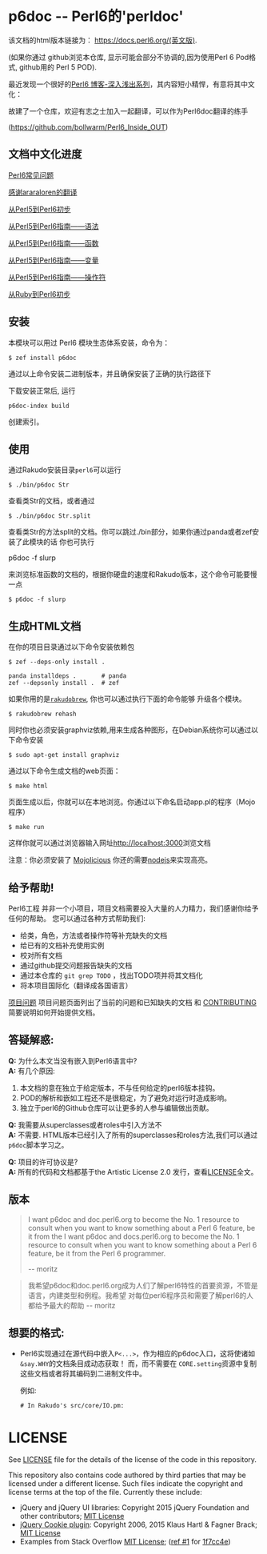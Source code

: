 # p6doc -- Perl6的'perldoc'

该文档的html版本链接为： https://docs.perl6.org/(英文版).

(如果你通过 github浏览本仓库, 显示可能会部分不协调的,因为使用Perl 6 Pod格式, github用的 Perl 5 POD).

最近发现一个很好的[Perl6 博客-深入浅出系列]( https://perl6.online/contents/)，其内容短小精悍，有意将其中文化：

故建了一个仓库，欢迎有志之士加入一起翻译，可以作为Perl6doc翻译的练手

(https://github.com/bollwarm/Perl6_Inside_OUT)

## 文档中文化进度

[Perl6常见问题](cndoc/cnfaq.md) 

[感谢araraloren的翻译](https://github.com/araraloren/perl6-documents-zh/blob/master/language/5to6-nutshell.adoc#%E6%AD%A3%E5%88%99%E8%A1%A8%E8%BE%BE%E5%BC%8F)

[从Perl5到Perl6初步](cndoc/cn5to6-nutshell.md)

[从Perl5到Perl6指南——语法](cndoc/cn5to6-perlsyn.md)

[从Perl5到Perl6指南——函数](cndoc/cn5to6-perlfunc.md)

[从Perl5到Perl6指南——变量](cndoc/cn5to6-perlvar.md)

[从Perl5到Perl6指南——操作符](cndoc/cn5to6-perlop.md)

[从Ruby到Perl6初步](cndoc/cnrb-nutshell.md)

## 安装


本模块可以用过 Perl6 模块生态体系安装，命令为：

    $ zef install p6doc

通过以上命令安装二进制版本，并且确保安装了正确的执行路径下

下载安装正常后, 运行

    p6doc-index build

创建索引。

## 使用

通过Rakudo安装目录`perl6`可以运行

    $ ./bin/p6doc Str

查看类Str的文档，或者通过

    $ ./bin/p6doc Str.split

查看类Str的方法split的文档。你可以跳过./bin部分，如果你通过panda或者zef安装了此模块的话
你也可执行
   
 p6doc -f slurp

来浏览标准函数的文档的，根据你硬盘的速度和Rakudo版本，这个命令可能要慢一点

    $ p6doc -f slurp

## 生成HTML文档


在你的项目目录通过以下命令安装依赖包

    $ zef --deps-only install .

    panda installdeps .       # panda
    zef --depsonly install .  # zef

如果你用的是[`rakudobrew`](https://github.com/tadzik/rakudobrew), 你也可以通过执行下面的命令能够
升级各个模块。

    $ rakudobrew rehash

同时你也必须安装graphviz依赖,用来生成各种图形，在Debian系统你可以通过以下命令安装

    $ sudo apt-get install graphviz

通过以下命令生成文档的web页面：

    $ make html

页面生成以后，你就可以在本地浏览。你通过以下命名启动app.pl的程序（Mojo程序）

    $ make run

这样你就可以通过浏览器输入网址[http://localhost:3000](http://localhost:3000)浏览文档

注意：你必须安装了 [Mojolicious](https://metacpan.org/pod/Mojolicious)
你还的需要[nodejs](https://nodejs.org)来实现高亮。

## 给予帮助!

Perl6工程 并非一个小项目，项目文档需要投入大量的人力精力，我们感谢你给予任何的帮助。
您可以通过各种方式帮助我们:

 * 给类，角色，方法或者操作符等补充缺失的文档
 * 给已有的文档补充使用实例
 * 校对所有文档
 * 通过github提交问题报告缺失的文档
 * 通过本仓库的 `git grep TODO` ，找出TODO项并将其文档化
 * 将本项目国际化（翻译成各国语言）

[项目问题](https://github.com/perl6/doc/issues) 项目问题页面列出了当前的问题和已知缺失的文档
和 [CONTRIBUTING](CONTRIBUTING.md) 简要说明如何开始提供文档。

## 答疑解惑:

**Q:** 为什么本文当没有嵌入到Perl6语言中?<br>
**A:** 有几个原因:

  1. 本文档的意在独立于给定版本，不与任何给定的perl6版本挂钩。 
  2. POD的解析和嵌如工程还不是很稳定，为了避免对运行时造成影响。
  3. 独立于perl6的Github仓库可以让更多的人参与编辑做出贡献。

**Q:** 我需要从superclasses或者roles中引入方法不<br>
**A:** 不需要. HTML版本已经引入了所有的superclasses和roles方法,我们可以通过`p6doc`脚本学习之。

**Q:** 项目的许可协议是?<br>
**A:** 所有的代码和文档都基于the Artistic License 2.0 发行，查看[LICENSE](LICENSE)全文。


## 版本

> I want p6doc and doc.perl6.org to become the No. 1 resource to consult
> when you want to know something about a Perl 6 feature, be it from the
> I want p6doc and docs.perl6.org to become the No. 1 resource to consult
> when you want to know something about a Perl 6 feature, be it from the
> Perl 6 programmer.
>
>    -- moritz


> 我希望p6doc和doc.perl6.org成为人们了解perl6特性的首要资源，不管是语言，内建类型和例程。我希望
> 对每位perl6程序员和需要了解perl6的人都给予最大的帮助
                                                         -- moritz

## 想要的格式:

 *  Perl6实现通过在源代码中嵌入`P<...>`，作为相应的p6doc入口，这将使诸如 `&say.WHY`的文档条目成动态获取！
而，而不需要在 `CORE.setting`资源中复制这些文档或者将其编码到二进制文件中。
    
     例如:

        # In Rakudo's src/core/IO.pm:

# LICENSE

See [LICENSE](LICENSE) file for the details of the license of the code in this repository.

This repository also contains code authored by third parties that may be licensed under a different license. Such
files indicate the copyright and license terms at the top of the file. Currently these include:

* jQuery and jQuery UI libraries: Copyright 2015 jQuery Foundation and other contributors; [MIT License](http://creativecommons.org/licenses/MIT)
* [jQuery Cookie plugin](https://github.com/js-cookie/js-cookie):
  Copyright 2006, 2015 Klaus Hartl & Fagner Brack;
  [MIT License](http://creativecommons.org/licenses/MIT)
* Examples from Stack Overflow [MIT License](http://creativecommons.org/licenses/MIT); ([ref #1](http://stackoverflow.com/a/43669837/215487) for [1f7cc4e](https://github.com/perl6/doc/commit/1f7cc4efa0da38b5a9bf544c9b13cc335f87f7f6))
